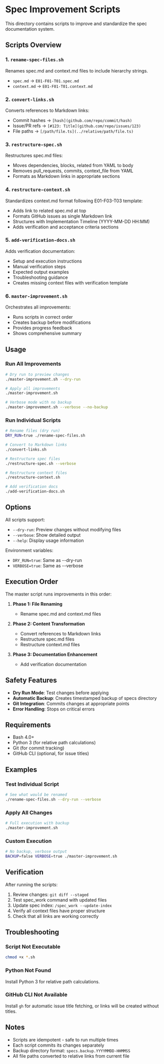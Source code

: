 # Spec Improvement Scripts

This directory contains scripts to improve and standardize the spec documentation system.

## Scripts Overview

### 1. `rename-spec-files.sh`
Renames spec.md and context.md files to include hierarchy strings.
- `spec.md` → `E01-F01-T01.spec.md`
- `context.md` → `E01-F01-T01.context.md`

### 2. `convert-links.sh`
Converts references to Markdown links:
- Commit hashes → `[hash](github.com/repo/commit/hash)`
- Issue/PR refs → `[#123: Title](github.com/repo/issues/123)`
- File paths → `[/path/file.ts](../relative/path/file.ts)`

### 3. `restructure-spec.sh`
Restructures spec.md files:
- Moves dependencies, blocks, related from YAML to body
- Removes pull_requests, commits, context_file from YAML
- Formats as Markdown links in appropriate sections

### 4. `restructure-context.sh`
Standardizes context.md format following E01-F03-T03 template:
- Adds link to related spec.md at top
- Formats GitHub issues as single Markdown link
- Structures with Implementation Timeline (YYYY-MM-DD HH:MM)
- Adds verification and acceptance criteria sections

### 5. `add-verification-docs.sh`
Adds verification documentation:
- Setup and execution instructions
- Manual verification steps
- Expected output examples
- Troubleshooting guidance
- Creates missing context files with verification template

### 6. `master-improvement.sh`
Orchestrates all improvements:
- Runs scripts in correct order
- Creates backup before modifications
- Provides progress feedback
- Shows comprehensive summary

## Usage

### Run All Improvements

```bash
# Dry run to preview changes
./master-improvement.sh --dry-run

# Apply all improvements
./master-improvement.sh

# Verbose mode with no backup
./master-improvement.sh --verbose --no-backup
```

### Run Individual Scripts

```bash
# Rename files (dry run)
DRY_RUN=true ./rename-spec-files.sh

# Convert to Markdown links
./convert-links.sh

# Restructure spec files
./restructure-spec.sh --verbose

# Restructure context files
./restructure-context.sh

# Add verification docs
./add-verification-docs.sh
```

## Options

All scripts support:
- `--dry-run`: Preview changes without modifying files
- `--verbose`: Show detailed output
- `--help`: Display usage information

Environment variables:
- `DRY_RUN=true`: Same as --dry-run
- `VERBOSE=true`: Same as --verbose

## Execution Order

The master script runs improvements in this order:

1. **Phase 1: File Renaming**
   - Rename spec.md and context.md files

2. **Phase 2: Content Transformation**
   - Convert references to Markdown links
   - Restructure spec.md files
   - Restructure context.md files

3. **Phase 3: Documentation Enhancement**
   - Add verification documentation

## Safety Features

- **Dry Run Mode**: Test changes before applying
- **Automatic Backup**: Creates timestamped backup of specs directory
- **Git Integration**: Commits changes at appropriate points
- **Error Handling**: Stops on critical errors

## Requirements

- Bash 4.0+
- Python 3 (for relative path calculations)
- Git (for commit tracking)
- GitHub CLI (optional, for issue titles)

## Examples

### Test Individual Script
```bash
# See what would be renamed
./rename-spec-files.sh --dry-run --verbose
```

### Apply All Changes
```bash
# Full execution with backup
./master-improvement.sh
```

### Custom Execution
```bash
# No backup, verbose output
BACKUP=false VERBOSE=true ./master-improvement.sh
```

## Verification

After running the scripts:

1. Review changes: `git diff --staged`
2. Test spec_work command with updated files
3. Update spec index: `/spec_work --update-index`
4. Verify all context files have proper structure
5. Check that all links are working correctly

## Troubleshooting

### Script Not Executable
```bash
chmod +x *.sh
```

### Python Not Found
Install Python 3 for relative path calculations.

### GitHub CLI Not Available
Install `gh` for automatic issue title fetching, or links will be created without titles.

## Notes

- Scripts are idempotent - safe to run multiple times
- Each script commits its changes separately
- Backup directory format: `specs.backup.YYYYMMDD-HHMMSS`
- All file paths converted to relative links from current file